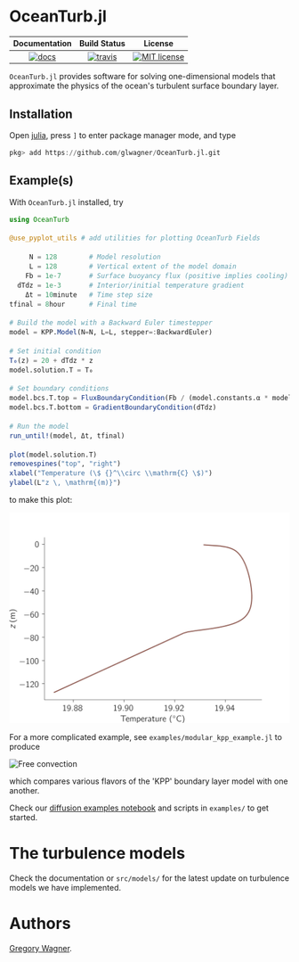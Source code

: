 # OceanTurb.jl

| **Documentation**             | **Build Status**                    | **License** |
|:-----------------------------:|:-----------------------------------:|:-----------:|
| [![docs][docs-img]][docs-url] | [![travis][travis-img]][travis-url] |[![MIT license](https://img.shields.io/badge/License-MIT-blue.svg)](https://mit-license.org/)|


`OceanTurb.jl` provides software for solving one-dimensional
models that approximate the physics of the
ocean's turbulent surface boundary layer.

## Installation

Open [julia](https://julialang.org), press `]` to enter package manager mode, and type

```julia
pkg> add https://github.com/glwagner/OceanTurb.jl.git
```

## Example(s)

With `OceanTurb.jl` installed, try

```julia
using OceanTurb

@use_pyplot_utils # add utilities for plotting OceanTurb Fields

     N = 128        # Model resolution
     L = 128        # Vertical extent of the model domain
    Fb = 1e-7       # Surface buoyancy flux (positive implies cooling)
  dTdz = 1e-3       # Interior/initial temperature gradient
    Δt = 10minute   # Time step size
tfinal = 8hour      # Final time

# Build the model with a Backward Euler timestepper
model = KPP.Model(N=N, L=L, stepper=:BackwardEuler)

# Set initial condition
T₀(z) = 20 + dTdz * z
model.solution.T = T₀

# Set boundary conditions
model.bcs.T.top = FluxBoundaryCondition(Fb / (model.constants.α * model.constants.g))
model.bcs.T.bottom = GradientBoundaryCondition(dTdz)

# Run the model
run_until!(model, Δt, tfinal)

plot(model.solution.T)
removespines("top", "right")
xlabel("Temperature (\$ {}^\\circ \\mathrm{C} \$)")
ylabel(L"z \, \mathrm{(m)}")
```

to make this plot:

![Simple free convection](examples/kpp_free_convection.png)

For a more complicated example, see `examples/modular_kpp_example.jl`
to produce

![Free convection](examples/free_convection.png)

which compares various flavors of the 'KPP' boundary layer model
with one another.

Check our
[diffusion examples notebook](https://github.com/glwagner/OceanTurb.jl/blob/master/examples/diffusion_example.ipynb)
and scripts in `examples/` to get started.

# The turbulence models

Check the documentation or `src/models/` for the latest update
on turbulence models we have implemented.

# Authors

[Gregory Wagner](glwagner.github.io).


[docs-img]: https://img.shields.io/badge/docs-latest-blue.svg
[docs-url]: https://glwagner.github.io/OceanTurb.jl/latest/

[travis-img]: https://travis-ci.org/glwagner/OceanTurb.jl.svg?branch=master
[travis-url]: https://travis-ci.org/glwagner/OceanTurb.jl
